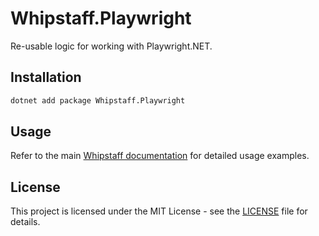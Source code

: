 # Whipstaff.Playwright

Re-usable logic for working with Playwright.NET.

## Installation

```bash
dotnet add package Whipstaff.Playwright
```

## Usage

Refer to the main [Whipstaff documentation](https://github.com/dpvreony/whipstaff) for detailed usage examples.

## License

This project is licensed under the MIT License - see the [LICENSE](https://github.com/dpvreony/whipstaff/blob/main/LICENSE) file for details.
